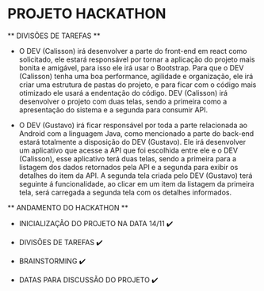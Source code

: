 # PROJETO HACKATHON 

** DIVISÕES DE TAREFAS **

* O DEV (Calisson) irá desenvolver a parte do front-end em react como solicitado, ele estará responsável por tornar a aplicação do projeto mais bonita e amigável, para isso ele irá usar o Bootstrap. Para que o DEV (Calisson) tenha uma boa performance, agilidade e organização, ele irá criar uma estrutura de pastas do projeto, e para ficar com o código mais otimizado ele usará a endentação do código. DEV (Calisson) irá desenvolver o projeto com duas telas, sendo a primeira como a apresentação do sistema e a segunda para consumir API. 

* O DEV (Gustavo) irá ficar responsável por toda a parte relacionada ao Android com a linguagem Java, como mencionado a parte do back-end estará totalmente a disposição do DEV (Gustavo). Ele irá desenvolver um aplicativo que acesse a API que foi escolhida entre ele e o DEV (Calisson), esse aplicativo terá duas telas, sendo a primeira para a listagem dos dados retornados pela API e a segunda para exibir os detalhes do item da API. A segunda tela criada pelo DEV (Gustavo) terá seguinte á funcionalidade, ao clicar em um item da listagem da primeira tela, será carregada a segunda tela com os detalhes informados.


** ANDAMENTO DO HACKATHON **

* INICIALIZAÇÃO DO PROJETO NA DATA 14/11 ✔️

* DIVISÕES DE TAREFAS ✔️

* BRAINSTORMING ✔️

* DATAS PARA DISCUSSÃO DO PROJETO ✔️
